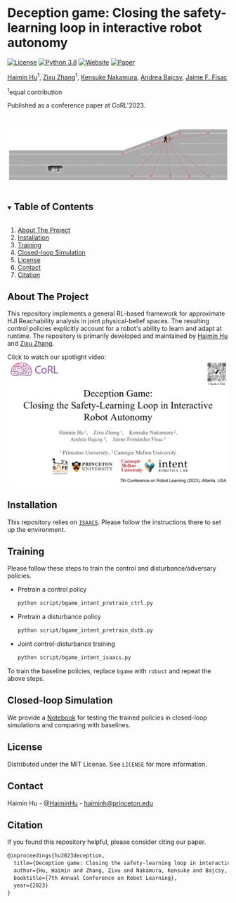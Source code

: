 # Deception game: Closing the safety-learning loop in interactive robot autonomy

[![License][license-shield]][license-url]
[![Python 3.8](https://img.shields.io/badge/python-3.8-blue)](https://www.python.org/downloads/)
[![Website][homepage-shield]][homepage-url]
[![Paper][paper-shield]][paper-url]

[Haimin Hu](https://haiminhu.org/)<sup>1</sup>,
[Zixu Zhang](https://zzx9636.github.io/)<sup>1</sup>,
[Kensuke Nakamura](https://kensukenk.github.io/),
[Andrea Bajcsy](https://www.cs.cmu.edu/~abajcsy/),
[Jaime F. Fisac](https://saferobotics.princeton.edu/jaime)

<sup>1</sup>equal contribution

Published as a conference paper at CoRL'2023.


<!-- PROJECT LOGO -->
<br />
<p align="center">
  <a href="https://github.com/SafeRoboticsLab/Deception_Game">
    <img src="misc/road_crossing.gif" alt="Logo" width="800">
  </a>
  <p align="center">
  </p>
</p>


<!-- TABLE OF CONTENTS -->
<details open="open">
  <summary><h2 style="display: inline-block">Table of Contents</h2></summary>
  <ol>
    <li><a href="#about-the-project">About The Project</a></li>
    <li><a href="#installation">Installation</a></li>
    <li><a href="#training">Training</a></li>
    <li><a href="#closed-loop-simulation">Closed-loop Simulation</a></li>
    <li><a href="#license">License</a></li>
    <li><a href="#contact">Contact</a></li>
    <li><a href="#citation">Citation</a></li>
  </ol>
</details>


<!-- ABOUT THE PROJECT -->
## About The Project

This repository implements a general RL-based framework for approximate HJI Reachability analysis in joint physical-belief spaces.
The resulting control policies explicitly account for a robot's ability to learn and adapt at runtime.
The repository is primarily developed and maintained by [Haimin Hu](https://haiminhu.org/) and [Zixu Zhang](https://zzx9636.github.io/).

Click to watch our spotlight video:
[![Watch the video](misc/Deception_Game.jpg)](https://haiminhu.org/wp-content/uploads/2024/06/deception_game.mp4)


## Installation
This repository relies on [`ISAACS`](https://github.com/SafeRoboticsLab/ISAACS). Please follow the instructions there to set up the environment.


## Training
Please follow these steps to train the control and disturbance/adversary policies.
+ Pretrain a control policy
  ```bash
  python script/bgame_intent_pretrain_ctrl.py
  ```
+ Pretrain a disturbance policy
  ```bash
  python script/bgame_intent_pretrain_dstb.py
  ```
+ Joint control-disturbance training
  ```bash
  python script/bgame_intent_isaacs.py
  ```
To train the baseline policies, replace `bgame` with `robust` and repeat the above steps.


## Closed-loop Simulation
We provide a [Notebook](https://github.com/SafeRoboticsLab/Deception_Game/blob/main/simulation.ipynb) for testing the trained policies in closed-loop simulations and comparing with baselines.


<!-- LICENSE -->
## License

Distributed under the MIT License. See `LICENSE` for more information.


<!-- CONTACT -->
## Contact

Haimin Hu - [@HaiminHu](https://twitter.com/HaiminHu) - haiminh@princeton.edu


<!-- PAPER -->
## Citation

If you found this repository helpful, please consider citing our paper.

```tex
@inproceedings{hu2023deception,
  title={Deception game: Closing the safety-learning loop in interactive robot autonomy},
  author={Hu, Haimin and Zhang, Zixu and Nakamura, Kensuke and Bajcsy, Andrea and Fisac, Jaime Fern{\'a}ndez},
  booktitle={7th Annual Conference on Robot Learning},
  year={2023}
}
```


<!-- MARKDOWN LINKS & IMAGES -->
<!-- https://www.markdownguide.org/basic-syntax/#reference-style-links -->
[contributors-shield]: https://img.shields.io/github/contributors/SafeRoboticsLab/repo.svg?style=for-the-badge
[contributors-url]: https://github.com/SafeRoboticsLab/SHARP/contributors
[forks-shield]: https://img.shields.io/github/forks/SafeRoboticsLab/repo.svg?style=for-the-badge
[forks-url]: https://github.com/SafeRoboticsLab/SHARP/network/members
[stars-shield]: https://img.shields.io/github/stars/SafeRoboticsLab/repo.svg?style=for-the-badge
[stars-url]: https://github.com/SafeRoboticsLab/SHARP/stargazers
[issues-shield]: https://img.shields.io/github/issues/SafeRoboticsLab/repo.svg?style=for-the-badge
[issues-url]: https://github.com/SafeRoboticsLab/SHARP/issues
[license-shield]: https://img.shields.io/badge/License-MIT-blue.svg
[license-url]: https://opensource.org/licenses/MIT
[linkedin-shield]: https://img.shields.io/badge/-LinkedIn-black.svg?style=for-the-badge&logo=linkedin&colorB=555
[linkedin-url]: https://linkedin.com/in/SafeRoboticsLab
[homepage-shield]: https://img.shields.io/badge/-Website-orange
[homepage-url]: https://saferoboticslab.github.io/Belief-Game/
[paper-shield]: https://img.shields.io/badge/-Paper-green
[paper-url]: https://proceedings.mlr.press/v229/hu23b.html
